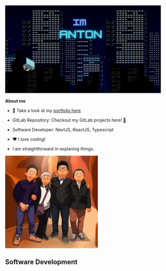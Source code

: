 ![Alt Text](./IMANTON.gif)

**About me**

- 💬 Take a look at my [portfolio here](https://arcpac.github.io/)
  
- GitLab Repository: Checkout my GitLab projects here! [🚀](https://gitlab.com/arcpac)
  
- Software Developer: NextJS, ReactJS, Typescript

- ❤️ I love coding!

- I am straightforward in explaning things.

![Alt Text](./img/family.png)


<h2 align="left" id="macropower-tech">Software Development</h2>
